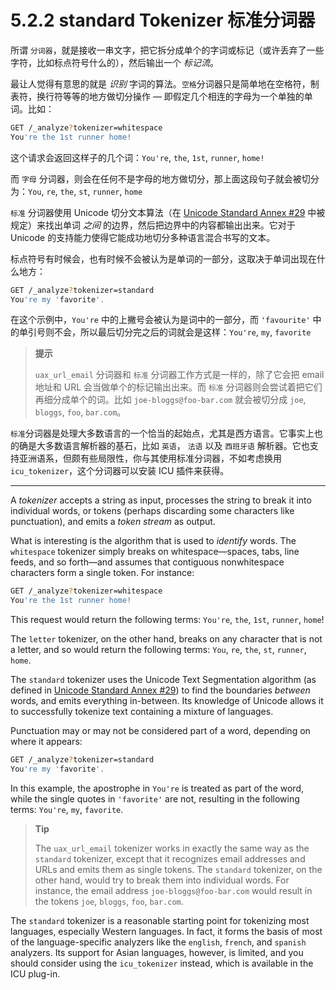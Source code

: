 # 5.2.2 standard Tokenizer 标准分词器

所谓 `分词器`，就是接收一串文字，把它拆分成单个的字词或标记（或许丢弃了一些字符，比如标点符号什么的），然后输出一个 *标记流*。

最让人觉得有意思的就是 *识别* 字词的算法。`空格`分词器只是简单地在空格符，制表符，换行符等等的地方做切分操作 — 即假定几个相连的字母为一个单独的单词。比如：

```bash
GET /_analyze?tokenizer=whitespace
You're the 1st runner home!
```

这个请求会返回这样子的几个词：`You're`, `the`, `1st`, `runner`, `home!`

而 `字母` 分词器，则会在任何不是字母的地方做切分，那上面这段句子就会被切分为：`You`, `re`, `the`, `st`, `runner`, `home`

`标准` 分词器使用 Unicode 切分文本算法（在 [Unicode Standard Annex #29](http://unicode.org/reports/tr29/) 中被规定）来找出单词 *之间* 的边界，然后把边界中的内容都输出出来。它对于 Unicode 的支持能力使得它能成功地切分多种语言混合书写的文本。

标点符号有时候会，也有时候不会被认为是单词的一部分，这取决于单词出现在什么地方：

```bash
GET /_analyze?tokenizer=standard
You're my 'favorite'.
```

在这个示例中，`You're` 中的上撇号会被认为是词中的一部分，而 `'favourite'` 中的单引号则不会，所以最后切分完之后的词就会是这样：`You're`, `my`, `favorite`

> **提示**
>
> `uax_url_email` 分词器和 `标准` 分词器工作方式是一样的，除了它会把 email 地址和 URL 会当做单个的标记输出出来。而 `标准` 分词器则会尝试着把它们再细分成单个的词。比如 `joe-bloggs@foo-bar.com` 就会被切分成 `joe`, `bloggs`, `foo`, `bar.com`。

`标准`分词器是处理大多数语言的一个恰当的起始点，尤其是西方语言。它事实上也的确是大多数语言解析器的基石，比如 `英语`， `法语` 以及 `西班牙语` 解析器。它也支持亚洲语系，但颇有些局限性，你与其使用标准分词器，不如考虑换用 `icu_tokenizer`，这个分词器可以安装 ICU 插件来获得。

***

A *tokenizer* accepts a string as input, processes the string to break it into individual words, or tokens (perhaps discarding some characters like punctuation), and emits a *token stream* as output.

What is interesting is the algorithm that is used to *identify* words. The `whitespace` tokenizer simply breaks on whitespace—spaces, tabs, line feeds, and so forth—and assumes that contiguous nonwhitespace characters form a single token. For instance:

```bash
GET /_analyze?tokenizer=whitespace
You're the 1st runner home!
```

This request would return the following terms: `You're`, `the`, `1st`, `runner`, `home`!

The `letter` tokenizer, on the other hand, breaks on any character that is not a letter, and so would return the following terms: `You`, `re`, `the`, `st`, `runner`, `home`.

The `standard` tokenizer uses the Unicode Text Segmentation algorithm (as defined in [Unicode Standard Annex #29](http://unicode.org/reports/tr29/)) to find the boundaries *between* words, and emits everything in-between. Its knowledge of Unicode allows it to successfully tokenize text containing a mixture of languages.

Punctuation may or may not be considered part of a word, depending on where it appears:

```bash
GET /_analyze?tokenizer=standard
You're my 'favorite'.
```

In this example, the apostrophe in `You're` is treated as part of the word, while the single quotes in `'favorite'` are not, resulting in the following terms: `You're`, `my`, `favorite`.

> **Tip**
> 
> The `uax_url_email` tokenizer works in exactly the same way as the `standard` tokenizer, except that it recognizes email addresses and URLs and emits them as single tokens. The `standard` tokenizer, on the other hand, would try to break them into individual words. For instance, the email address `joe-bloggs@foo-bar.com` would result in the tokens `joe`, `bloggs`, `foo`, `bar.com`.

The `standard` tokenizer is a reasonable starting point for tokenizing most languages, especially Western languages. In fact, it forms the basis of most of the language-specific analyzers like the `english`, `french`, and `spanish` analyzers. Its support for Asian languages, however, is limited, and you should consider using the `icu_tokenizer` instead, which is available in the ICU plug-in.